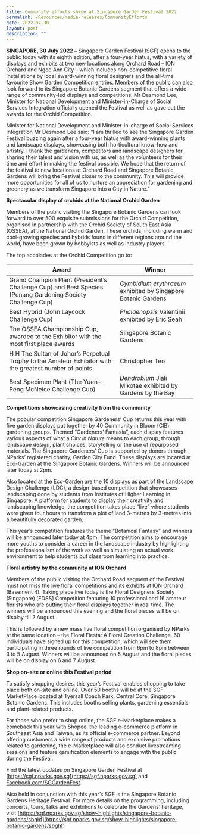 ```yaml
---
title: Community efforts shine at Singapore Garden Festival 2022
permalink: /Resources/media-releases/CommunityEfforts
date: 2022-07-30
layout: post
description: ""
---
```

**SINGAPORE, 30 July 2022 –** Singapore Garden Festival (SGF) opens to the public today with its eighth edition, after a four-year hiatus, with a variety of displays and exhibits at two new locations along Orchard Road – ION Orchard and Ngee Ann City – which includes non-competitive floral installations by local award-winning floral designers and the all-time favourite Show Garden Competition entries. Members of the public can also look forward to its Singapore Botanic Gardens segment that offers a wide range of community-led displays and competitions. Mr Desmond Lee, Minister for National Development and Minister-in-Charge of Social Services Integration officially opened the Festival as well as gave out the awards for the Orchid Competition.

Minister for National Development and Minister-in-charge of Social Services Integration Mr Desmond Lee said: “I am thrilled to see the Singapore Garden Festival buzzing again after a four-year hiatus with award-winning plants and landscape displays, showcasing both horticultural know-how and artistry. I thank the gardeners, competitors and landscape designers for sharing their talent and vision with us, as well as the volunteers for their time and effort in making the festival possible. We hope that the return of the festival to new locations at Orchard Road and Singapore Botanic Gardens will bring the Festival closer to the community. This will provide more opportunities for all of us to nurture an appreciation for gardening and greenery as we transform Singapore into a City in Nature.”

**Spectacular display of orchids at the National Orchid Garden**

Members of the public visiting the Singapore Botanic Gardens can look forward to over 500 exquisite submissions for the Orchid Competition, organised in partnership with the Orchid Society of South East Asia (OSSEA), at the National Orchid Garden. These orchids, including warm and cool-growing species and hybrids found in different regions around the world, have been grown by hobbyists as well as industry players.

The top accolades at the Orchid Competition go to:


| Award | Winner | 
| -------- | -------- | 
|	Grand Champion Plant (President’s Challenge Cup) and Best Species (Penang Gardening Society Challenge Cup)	|	*Cymbidium erythraeum* exhibited by Singapore Botanic Gardens	|
|	Best Hybrid (John Laycock Challenge Cup) 	|	*Phalaenopsis* Valentinii exhibited by Eric Seah	|
|	The OSSEA Championship Cup, awarded to the Exhibitor with the most first place awards	|	Singapore Botanic Gardens	|
|	H H The Sultan of Johor’s Perpetual Trophy to the Amateur Exhibitor with the greatest number of points	|	Christopher Teo	|
|	Best Specimen Plant (The Yuen-Peng McNeice Challenge Cup)	|	*Dendrobium* Jiali Mikotae exhibited by Gardens by the Bay	|




**Competitions showcasing creativity from the community**

The popular competition Singapore Gardeners’ Cup returns this year with five garden displays put together by 40 Community in Bloom (CIB) gardening groups. Themed “Gardeners’ Fantasia”, each display features various aspects of what a _City in Nature_ means to each group, through landscape design, plant choices, storytelling or the use of repurposed materials. The Singapore Gardeners’ Cup is supported by donors through NParks’ registered charity, Garden City Fund. These displays are located at Eco-Garden at the Singapore Botanic Gardens. Winners will be announced later today at 2pm.

Also located at the Eco-Garden are the 10 displays as part of the Landscape Design Challenge (LDC), a design-based competition that showcases landscaping done by students from Institutes of Higher Learning in Singapore. A platform for students to display their creativity and landscaping knowledge, the competition takes place “live” where students were given four hours to transform a plot of land 3-metres by 3-metres into a beautifully decorated garden.

This year’s competition features the theme “Botanical Fantasy” and winners will be announced later today at 4pm. The competition aims to encourage more youths to consider a career in the landscape industry by highlighting the professionalism of the work as well as simulating an actual work environment to help students put classroom learning into practice.

**Floral artistry by the community at ION Orchard**

Members of the public visiting the Orchard Road segment of the Festival must not miss the live floral competitions and its exhibits at ION Orchard (Basement 4). Taking place live today is the Floral Designers Society (Singapore) \[FDSS\] Competition featuring 10 professional and 16 amateur florists who are putting their floral displays together in real time. The winners will be announced this evening and the floral pieces will be on display till 2 August.

This is followed by a new mass live floral competition organised by NParks at the same location – the Floral Fiesta: A Floral Creation Challenge. 60 individuals have signed up for this competition, which will see them participating in three rounds of live competition from 6pm to 8pm between 3 to 5 August. Winners will be announced on 5 August and the floral pieces will be on display on 6 and 7 August.

**Shop on-site or online this Festival period**

To satisfy shopping desires, this year’s Festival enables shopping to take place both on-site and online. Over 50 booths will be at the SGF MarketPlace located at Tyersall Coach Park, Central Core, Singapore Botanic Gardens. This includes booths selling plants, gardening essentials and plant-related products.

For those who prefer to shop online, the SGF e-Marketplace makes a comeback this year with Shopee, the leading e-commerce platform in Southeast Asia and Taiwan, as its official e-commerce partner. Beyond offering customers a wide range of products and exclusive promotions related to gardening, the e-Marketplace will also conduct livestreaming sessions and feature gamification elements to engage with the public during the Festival.

Find the latest updates on Singapore Garden Festival at [https://sgf.nparks.gov.sg](https://sgf.nparks.gov.sg) and [Facebook.com/SGGardenFest](http://facebook.com/SGGardenFest).

Also held in conjunction with this year’s SGF is the Singapore Botanic Gardens Heritage Festival. For more details on the programming, including concerts, tours, talks and exhibitions to celebrate the Gardens’ heritage, visit [https://sgf.nparks.gov.sg/show-highlights/singapore-botanic-gardens/sbghf](https://sgf.nparks.gov.sg/show-highlights/singapore-botanic-gardens/sbghf)